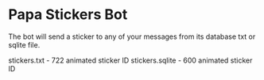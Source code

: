 # Papa Stickers Bot
The bot will send a sticker to any of your messages from its database txt or sqlite file. 

stickers.txt - 722 animated sticker ID
stickers.sqlite - 600 animated sticker ID
